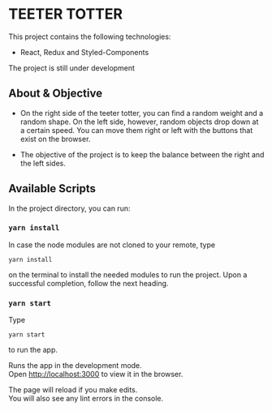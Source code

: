 # TEETER TOTTER

This project contains the following technologies: 
- React, Redux and Styled-Components

The project is still under development

## About & Objective
- On the right side of the teeter totter, you can find a random weight and a random shape. On the left side, however, random objects drop down at a certain speed. You can move them right or left with the buttons that exist on the browser. 

- The objective of the project is to keep the balance between the right and the left sides. 


## Available Scripts

In the project directory, you can run:
### `yarn install`

In case the node modules are not cloned to your remote, type 

```
yarn install
``` 
on the terminal to install the needed modules to run the project. Upon a successful completion, follow the next heading. 

### `yarn start`

Type 
```
yarn start
```
to run the app. 

Runs the app in the development mode.<br />
Open [http://localhost:3000](http://localhost:3000) to view it in the browser.

The page will reload if you make edits.<br />
You will also see any lint errors in the console.

